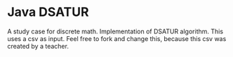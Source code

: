 # Java DSATUR

A study case for discrete math. Implementation of DSATUR algorithm. This uses a csv as input. Feel free to fork and change this, because this csv was created by a teacher.
